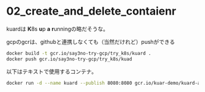 # 02_create_and_delete_contaienr

kuardは **K**8s **u**p **a** **r**unningの略だそうな。

gcpのgcrは、githubと連携しなくても（当然だけれど）pushができる

```sh
docker build -t gcr.io/say3no-try-gcp/try_k8s/kuard .
docker push gcr.io/say3no-try-gcp/try_k8s/kuad
```

以下はテキストで使用するコンテナ。

```sh
docker run -d --name kuard --publish 8080:8080 gcr.io/kuar-demo/kuard-amd64:1
```